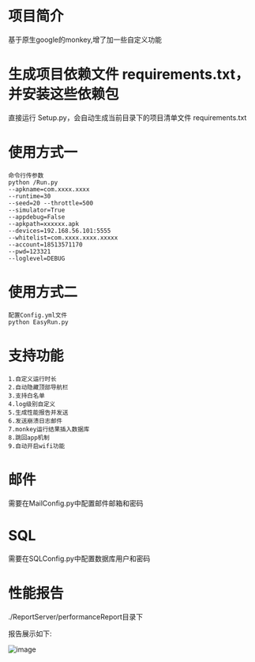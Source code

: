 # 项目简介
基于原生google的monkey,增了加一些自定义功能

# 生成项目依赖文件 requirements.txt，并安装这些依赖包
直接运行 Setup.py，会自动生成当前目录下的项目清单文件 requirements.txt 

# 使用方式一

```angular2html
命令行传参数
python /Run.py 
--apkname=com.xxxx.xxxx 
--runtime=30 
--seed=20 --throttle=500
--simulator=True
--appdebug=False 
--apkpath=xxxxxx.apk
--devices=192.168.56.101:5555 
--whitelist=com.xxxx.xxxx.xxxxx 
--account=18513571170 
--pwd=123321 
--loglevel=DEBUG
```
# 使用方式二

```angular2html
配置Config.yml文件
python EasyRun.py 
```

# 支持功能
```
1.自定义运行时长
2.自动隐藏顶部导航栏
3.支持白名单
4.log级别自定义
5.生成性能报告并发送
6.发送崩溃日志邮件
7.monkey运行结果插入数据库
8.跳回app机制
9.自动开启wifi功能
```

# 邮件
需要在MailConfig.py中配置邮件邮箱和密码

# SQL
需要在SQLConfig.py中配置数据库用户和密码

# 性能报告
./ReportServer/performanceReport目录下

报告展示如下:

![image](Report.png)
